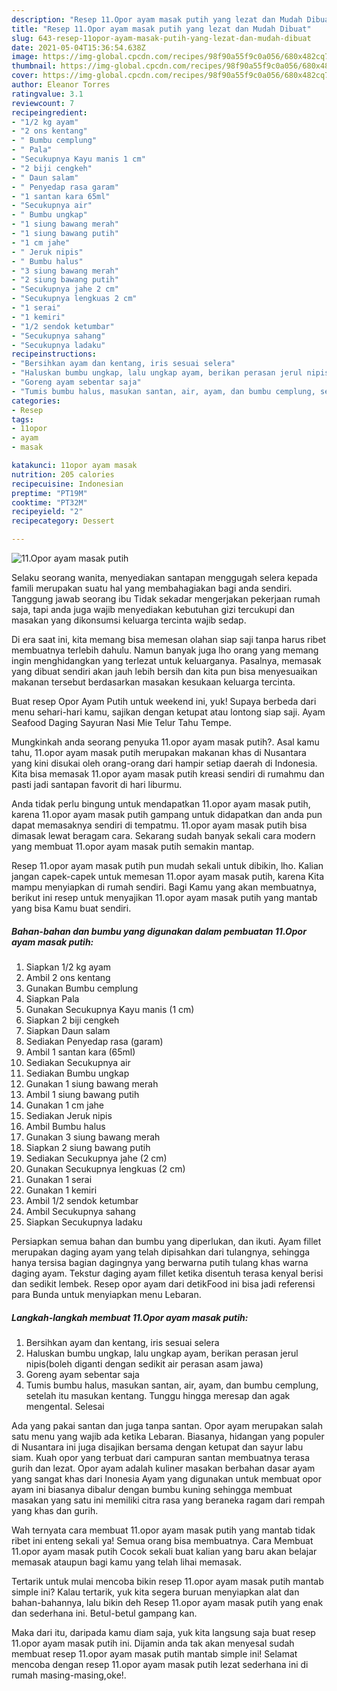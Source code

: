 ```yaml
---
description: "Resep 11.Opor ayam masak putih yang lezat dan Mudah Dibuat"
title: "Resep 11.Opor ayam masak putih yang lezat dan Mudah Dibuat"
slug: 643-resep-11opor-ayam-masak-putih-yang-lezat-dan-mudah-dibuat
date: 2021-05-04T15:36:54.638Z
image: https://img-global.cpcdn.com/recipes/98f90a55f9c0a056/680x482cq70/11opor-ayam-masak-putih-foto-resep-utama.jpg
thumbnail: https://img-global.cpcdn.com/recipes/98f90a55f9c0a056/680x482cq70/11opor-ayam-masak-putih-foto-resep-utama.jpg
cover: https://img-global.cpcdn.com/recipes/98f90a55f9c0a056/680x482cq70/11opor-ayam-masak-putih-foto-resep-utama.jpg
author: Eleanor Torres
ratingvalue: 3.1
reviewcount: 7
recipeingredient:
- "1/2 kg ayam"
- "2 ons kentang"
- " Bumbu cemplung"
- " Pala"
- "Secukupnya Kayu manis 1 cm"
- "2 biji cengkeh"
- " Daun salam"
- " Penyedap rasa garam"
- "1 santan kara 65ml"
- "Secukupnya air"
- " Bumbu ungkap"
- "1 siung bawang merah"
- "1 siung bawang putih"
- "1 cm jahe"
- " Jeruk nipis"
- " Bumbu halus"
- "3 siung bawang merah"
- "2 siung bawang putih"
- "Secukupnya jahe 2 cm"
- "Secukupnya lengkuas 2 cm"
- "1 serai"
- "1 kemiri"
- "1/2 sendok ketumbar"
- "Secukupnya sahang"
- "Secukupnya ladaku"
recipeinstructions:
- "Bersihkan ayam dan kentang, iris sesuai selera"
- "Haluskan bumbu ungkap, lalu ungkap ayam, berikan perasan jerul nipis(boleh diganti dengan sedikit air perasan asam jawa)"
- "Goreng ayam sebentar saja"
- "Tumis bumbu halus, masukan santan, air, ayam, dan bumbu cemplung, setelah itu masukan kentang. Tunggu hingga meresap dan agak mengental. Selesai"
categories:
- Resep
tags:
- 11opor
- ayam
- masak

katakunci: 11opor ayam masak 
nutrition: 205 calories
recipecuisine: Indonesian
preptime: "PT19M"
cooktime: "PT32M"
recipeyield: "2"
recipecategory: Dessert

---
```



![11.Opor ayam masak putih](https://img-global.cpcdn.com/recipes/98f90a55f9c0a056/680x482cq70/11opor-ayam-masak-putih-foto-resep-utama.jpg)

Selaku seorang wanita, menyediakan santapan menggugah selera kepada famili merupakan suatu hal yang membahagiakan bagi anda sendiri. Tanggung jawab seorang ibu Tidak sekadar mengerjakan pekerjaan rumah saja, tapi anda juga wajib menyediakan kebutuhan gizi tercukupi dan masakan yang dikonsumsi keluarga tercinta wajib sedap.

Di era  saat ini, kita memang bisa memesan olahan siap saji tanpa harus ribet membuatnya terlebih dahulu. Namun banyak juga lho orang yang memang ingin menghidangkan yang terlezat untuk keluarganya. Pasalnya, memasak yang dibuat sendiri akan jauh lebih bersih dan kita pun bisa menyesuaikan makanan tersebut berdasarkan masakan kesukaan keluarga tercinta. 

Buat resep Opor Ayam Putih untuk weekend ini, yuk! Supaya berbeda dari menu sehari-hari kamu, sajikan dengan ketupat atau lontong siap saji. Ayam Seafood Daging Sayuran Nasi Mie Telur Tahu Tempe.

Mungkinkah anda seorang penyuka 11.opor ayam masak putih?. Asal kamu tahu, 11.opor ayam masak putih merupakan makanan khas di Nusantara yang kini disukai oleh orang-orang dari hampir setiap daerah di Indonesia. Kita bisa memasak 11.opor ayam masak putih kreasi sendiri di rumahmu dan pasti jadi santapan favorit di hari liburmu.

Anda tidak perlu bingung untuk mendapatkan 11.opor ayam masak putih, karena 11.opor ayam masak putih gampang untuk didapatkan dan anda pun dapat memasaknya sendiri di tempatmu. 11.opor ayam masak putih bisa dimasak lewat beragam cara. Sekarang sudah banyak sekali cara modern yang membuat 11.opor ayam masak putih semakin mantap.

Resep 11.opor ayam masak putih pun mudah sekali untuk dibikin, lho. Kalian jangan capek-capek untuk memesan 11.opor ayam masak putih, karena Kita mampu menyiapkan di rumah sendiri. Bagi Kamu yang akan membuatnya, berikut ini resep untuk menyajikan 11.opor ayam masak putih yang mantab yang bisa Kamu buat sendiri.

<!--inarticleads1-->

##### Bahan-bahan dan bumbu yang digunakan dalam pembuatan 11.Opor ayam masak putih:

1. Siapkan 1/2 kg ayam
1. Ambil 2 ons kentang
1. Gunakan  Bumbu cemplung
1. Siapkan  Pala
1. Gunakan Secukupnya Kayu manis (1 cm)
1. Siapkan 2 biji cengkeh
1. Siapkan  Daun salam
1. Sediakan  Penyedap rasa (garam)
1. Ambil 1 santan kara (65ml)
1. Sediakan Secukupnya air
1. Sediakan  Bumbu ungkap
1. Gunakan 1 siung bawang merah
1. Ambil 1 siung bawang putih
1. Gunakan 1 cm jahe
1. Sediakan  Jeruk nipis
1. Ambil  Bumbu halus
1. Gunakan 3 siung bawang merah
1. Siapkan 2 siung bawang putih
1. Sediakan Secukupnya jahe (2 cm)
1. Gunakan Secukupnya lengkuas (2 cm)
1. Gunakan 1 serai
1. Gunakan 1 kemiri
1. Ambil 1/2 sendok ketumbar
1. Ambil Secukupnya sahang
1. Siapkan Secukupnya ladaku


Persiapkan semua bahan dan bumbu yang diperlukan, dan ikuti. Ayam fillet merupakan daging ayam yang telah dipisahkan dari tulangnya, sehingga hanya tersisa bagian dagingnya yang berwarna putih tulang khas warna daging ayam. Tekstur daging ayam fillet ketika disentuh terasa kenyal berisi dan sedikit lembek. Resep opor ayam dari detikFood ini bisa jadi referensi para Bunda untuk menyiapkan menu Lebaran. 

<!--inarticleads2-->

##### Langkah-langkah membuat 11.Opor ayam masak putih:

1. Bersihkan ayam dan kentang, iris sesuai selera
1. Haluskan bumbu ungkap, lalu ungkap ayam, berikan perasan jerul nipis(boleh diganti dengan sedikit air perasan asam jawa)
1. Goreng ayam sebentar saja
1. Tumis bumbu halus, masukan santan, air, ayam, dan bumbu cemplung, setelah itu masukan kentang. Tunggu hingga meresap dan agak mengental. Selesai


Ada yang pakai santan dan juga tanpa santan. Opor ayam merupakan salah satu menu yang wajib ada ketika Lebaran. Biasanya, hidangan yang populer di Nusantara ini juga disajikan bersama dengan ketupat dan sayur labu siam. Kuah opor yang terbuat dari campuran santan membuatnya terasa gurih dan lezat. Opor ayam adalah kuliner masakan berbahan dasar ayam yang sangat khas dari Inonesia Ayam yang digunakan untuk membuat opor ayam ini biasanya dibalur dengan bumbu kuning sehingga membuat masakan yang satu ini memiliki citra rasa yang beraneka ragam dari rempah yang khas dan gurih. 

Wah ternyata cara membuat 11.opor ayam masak putih yang mantab tidak ribet ini enteng sekali ya! Semua orang bisa membuatnya. Cara Membuat 11.opor ayam masak putih Cocok sekali buat kalian yang baru akan belajar memasak ataupun bagi kamu yang telah lihai memasak.

Tertarik untuk mulai mencoba bikin resep 11.opor ayam masak putih mantab simple ini? Kalau tertarik, yuk kita segera buruan menyiapkan alat dan bahan-bahannya, lalu bikin deh Resep 11.opor ayam masak putih yang enak dan sederhana ini. Betul-betul gampang kan. 

Maka dari itu, daripada kamu diam saja, yuk kita langsung saja buat resep 11.opor ayam masak putih ini. Dijamin anda tak akan menyesal sudah membuat resep 11.opor ayam masak putih mantab simple ini! Selamat mencoba dengan resep 11.opor ayam masak putih lezat sederhana ini di rumah masing-masing,oke!.

